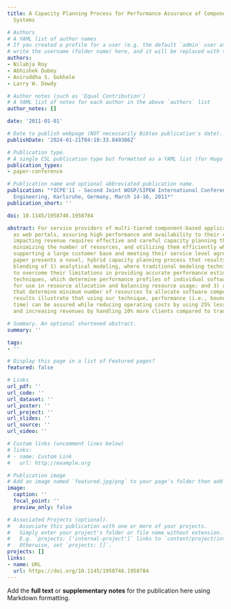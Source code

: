 ```yaml
---
title: A Capacity Planning Process for Performance Assurance of Component-based Distributed
  Systems

# Authors
# A YAML list of author names
# If you created a profile for a user (e.g. the default `admin` user at `content/authors/admin/`), 
# write the username (folder name) here, and it will be replaced with their full name and linked to their profile.
authors:
- Nilabja Roy
- Abhishek Dubey
- Aniruddha S. Gokhale
- Larry W. Dowdy

# Author notes (such as 'Equal Contribution')
# A YAML list of notes for each author in the above `authors` list
author_notes: []

date: '2011-01-01'

# Date to publish webpage (NOT necessarily Bibtex publication's date).
publishDate: '2024-01-21T04:10:33.849386Z'

# Publication type.
# A single CSL publication type but formatted as a YAML list (for Hugo requirements).
publication_types:
- paper-conference

# Publication name and optional abbreviated publication name.
publication: "*ICPE'11 - Second Joint WOSP/SIPEW International Conference on Performance
  Engineering, Karlsruhe, Germany, March 14-16, 2011*"
publication_short: ''

doi: 10.1145/1958746.1958784

abstract: For service providers of multi-tiered component-based applications, such
  as web portals, assuring high performance and availability to their customers without
  impacting revenue requires effective and careful capacity planning that aims at
  minimizing the number of resources, and utilizing them efficiently while simultaneously
  supporting a large customer base and meeting their service level agreements. This
  paper presents a novel, hybrid capacity planning process that results from a systematic
  blending of 1) analytical modeling, where traditional modeling techniques are enhanced
  to overcome their limitations in providing accurate performance estimates; 2) profile-based
  techniques, which determine performance profiles of individual software components
  for use in resource allocation and balancing resource usage; and 3) allocation heuristics
  that determine minimum number of resources to allocate software components. Our
  results illustrate that using our technique, performance (i.e., bounded response
  time) can be assured while reducing operating costs by using 25% less resources
  and increasing revenues by handling 20% more clients compared to traditional approaches.

# Summary. An optional shortened abstract.
summary: ''

tags:
- ''

# Display this page in a list of Featured pages?
featured: false

# Links
url_pdf: ''
url_code: ''
url_dataset: ''
url_poster: ''
url_project: ''
url_slides: ''
url_source: ''
url_video: ''

# Custom links (uncomment lines below)
# links:
# - name: Custom Link
#   url: http://example.org

# Publication image
# Add an image named `featured.jpg/png` to your page's folder then add a caption below.
image:
  caption: ''
  focal_point: ''
  preview_only: false

# Associated Projects (optional).
#   Associate this publication with one or more of your projects.
#   Simply enter your project's folder or file name without extension.
#   E.g. `projects: ['internal-project']` links to `content/project/internal-project/index.md`.
#   Otherwise, set `projects: []`.
projects: []
links:
- name: URL
  url: https://doi.org/10.1145/1958746.1958784
---
```


Add the **full text** or **supplementary notes** for the publication here using Markdown formatting.
